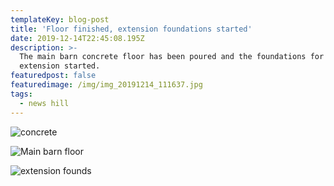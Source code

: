 ```yaml
---
templateKey: blog-post
title: 'Floor finished, extension foundations started'
date: 2019-12-14T22:45:08.195Z
description: >-
  The main barn concrete floor has been poured and the foundations for the
  extension started. 
featuredpost: false
featuredimage: /img/img_20191214_111637.jpg
tags:
  - news hill
---
```

![concrete](/img/img_20191214_113228.jpg "A picture of the kitchen")

![](/img/img_20191214_113250.jpg "Main barn floor")



![extension founds](/img/img_20191214_113843.jpg "Also, the foundations for the extension have been completed, ready for concrete a our next week.")
